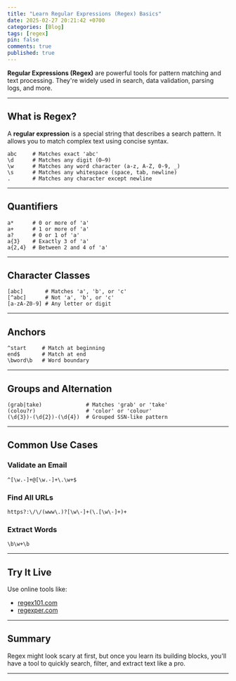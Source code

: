 ```yaml
---
title: "Learn Regular Expressions (Regex) Basics"
date: 2025-02-27 20:21:42 +0700
categories: [Blog]
tags: [regex]
pin: false
comments: true
published: true
---
```


**Regular Expressions (Regex)** are powerful tools for pattern matching and text processing.
They're widely used in search, data validation, parsing logs, and more.

---

## What is Regex?

A **regular expression** is a special string that describes a search pattern.
It allows you to match complex text using concise syntax.

```text
abc     # Matches exact 'abc'
\d      # Matches any digit (0–9)
\w      # Matches any word character (a-z, A-Z, 0-9, _)
\s      # Matches any whitespace (space, tab, newline)
.       # Matches any character except newline
```

---

## Quantifiers

```text
a*      # 0 or more of 'a'
a+      # 1 or more of 'a'
a?      # 0 or 1 of 'a'
a{3}    # Exactly 3 of 'a'
a{2,4}  # Between 2 and 4 of 'a'
```

---

## Character Classes

```text
[abc]       # Matches 'a', 'b', or 'c'
[^abc]      # Not 'a', 'b', or 'c'
[a-zA-Z0-9] # Any letter or digit
```

---

## Anchors

```text
^start     # Match at beginning
end$       # Match at end
\bword\b   # Word boundary 
```

---

## Groups and Alternation

```text
(grab|take)              # Matches 'grab' or 'take'
(colou?r)                # 'color' or 'colour'
(\d{3})-(\d{2})-(\d{4})  # Grouped SSN-like pattern
```

---

## Common Use Cases

### Validate an Email

```text
^[\w.-]+@[\w.-]+\.\w+$
```

### Find All URLs

```text
https?:\/\/(www\.)?[\w\-]+(\.[\w\-]+)+
```

### Extract Words

```text
\b\w+\b
```

---

## Try It Live

Use online tools like:

- [regex101.com](https://regex101.com)
- [regexper.com](https://regexper.com)

---

## Summary

Regex might look scary at first, but once you learn its building blocks,
you'll have a tool to quickly search, filter, and extract text like a pro.

---
